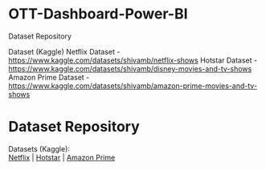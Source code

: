 # OTT-Dashboard-Power-BI

Dataset Repository

Dataset (Kaggle)
Netflix Dataset - https://www.kaggle.com/datasets/shivamb/netflix-shows
Hotstar Dataset - https://www.kaggle.com/datasets/shivamb/disney-movies-and-tv-shows
Amazon Prime Dataset - https://www.kaggle.com/datasets/shivamb/amazon-prime-movies-and-tv-shows


# Dataset Repository

Datasets (Kaggle):  
[Netflix](https://www.kaggle.com/datasets/shivamb/netflix-shows) | 
[Hotstar](https://www.kaggle.com/datasets/shivamb/disney-movies-and-tv-shows) | 
[Amazon Prime](https://www.kaggle.com/datasets/shivamb/amazon-prime-movies-and-tv-shows)

